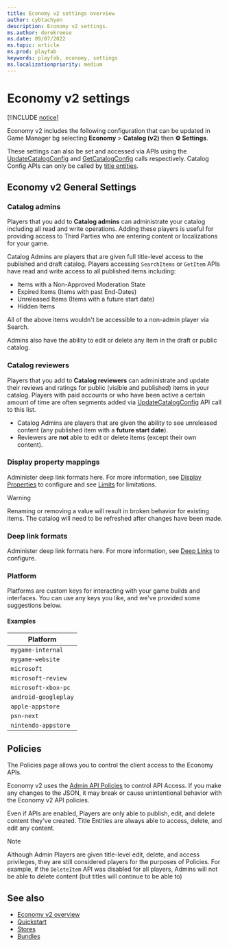 ```yaml
---
title: Economy v2 settings overview
author: cybtachyon
description: Economy v2 settings.
ms.author: derekreese
ms.date: 09/07/2022
ms.topic: article
ms.prod: playfab
keywords: playfab, economy, settings
ms.localizationpriority: medium
---
```


# Economy v2 settings

[!INCLUDE [notice](../../includes/_economy-release.md)]

Economy v2 includes the following configuration that can be updated in Game Manager bg selecting **Economy** > **Catalog (v2)** then **⚙️ Settings**.

These settings can also be set and accessed via APIs using the [UpdateCatalogConfig](/rest/api/playfab/economy/catalog/update-catalog-config) and [GetCatalogConfig](/rest/api/playfab/economy/catalog/get-catalog-config) calls respectively. Catalog Config APIs can only be called by [title entities](/gaming/playfab/features/data/entities/#title).

## Economy v2 General Settings

### Catalog admins

Players that you add to **Catalog admins** can administrate your catalog including all read and write operations. Adding these players is useful for providing access to Third Parties who are entering content or localizations for your game.

Catalog Admins are players that are given full title-level access to the published and draft catalog. Players accessing `SearchItems` or `GetItem` APIs have read and write access to all published items including:

* Items with a Non-Approved Moderation State
* Expired Items (Items with past End-Dates)
* Unreleased Items (Items with a future start date)
* Hidden Items

All of the above items wouldn't be accessible to a non-admin player via Search.

Admins also have the ability to edit or delete any item in the draft or public catalog.

### Catalog reviewers

Players that you add to **Catalog reviewers** can administrate and update their reviews and ratings for public (visible and published) items in your catalog. Players with paid accounts or who have been active a certain amount of time are often segments added via [UpdateCatalogConfig](/rest/api/playfab/economy/catalog/update-catalog-config) API call to this list.

* Catalog Admins are players that are given the ability to see unreleased content (any published item with a **future start date**).
* Reviewers are **not** able to edit or delete items (except their own content).

### Display property mappings

Administer deep link formats here. For more information, see [Display Properties](catalog/content-types-tags-and-properties.md) to configure and see [Limits](catalog/limits.md) for limitations.

> [!WARNING]
> Renaming or removing a value will result in broken behavior for existing items. The catalog will need to be refreshed after changes have been made.

### Deep link formats

Administer deep link formats here. For more information, see [Deep Links](catalog/deep-links.md) to configure.

### Platform

Platforms are custom keys for interacting with your game builds and interfaces. You can use any keys you like, and we've provided some suggestions below.

#### Examples

| Platform             |
| -------------------- |
| `mygame-internal`    |
| `mygame-website`     |
| `microsoft`          |
| `microsoft-review`   |
| `microsoft-xbox-pc`  |
| `android-googleplay` |
| `apple-appstore`     |
| `psn-next`           |
| `nintendo-appstore`  |

## Policies

The Policies page allows you to control the client access to the Economy APIs.

Economy v2 uses the [Admin API Policies](/rest/api/playfab/admin/authentication/update-policy) to control API Access. If you make any changes to the JSON, it may break or cause unintentional behavior with the Economy v2 API policies.

Even if APIs are enabled, Players are only able to publish, edit, and delete content they've created. Title Entities are always able to access, delete, and edit any content.

> [!NOTE]
> Although Admin Players are given title-level edit, delete, and access privileges, they are still considered players for the purposes of Policies. For example, if the `DeleteItem` API was disabled for all players, Admins will not be able to delete content (but titles will continue to be able to)

## See also

* [Economy v2 overview](overview.md)
* [Quickstart](quickstart.md)
* [Stores](stores.md)
* [Bundles](bundles.md)
